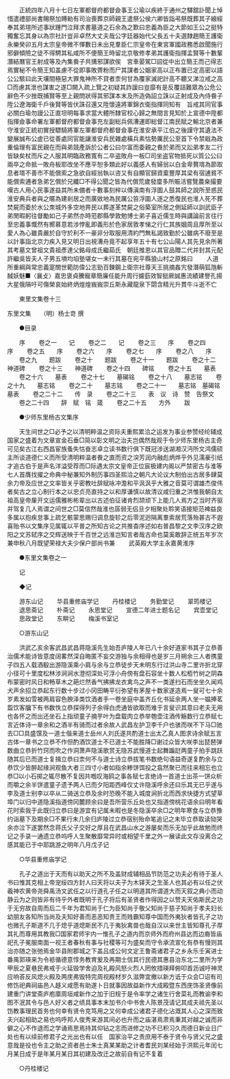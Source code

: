 <!-- { "loadSidebar": true } -->
　　正統四年八月十七日左軍都督府都督僉事王公瑜以疾終于通州之驛舘訃聞上悼惜遣禮部尚書賜祭加賻勑有司治喪葬京師親王遣祭公侯六卿皆詣弔祭既葬其子縗經奉其弟瑄所述事狀踵門泣拜求書墓道之石余為之歎曰忠義為臣之大節如王公之挺特獨奮忘其身以為宗社計豈非卓然大丈夫哉公字廷器始代父長五十夫選隸趙簡王護衛永樂癸卯五月太宗皇帝微不懌數日未出見羣臣仁宗皇帝在東宮軍國政務悉啟聞施行邪僻傾險之徒不得騁其私咸所不便簡王時留北京敬修孝弟其護衛指揮孟賢等十數輩潛結曆官王射成等及內集飬子共搆邪謀欲俟　宮車晏駕□詔從中出立簡王而己得志焉實秘不令簡王知盖慮不從即事敗薺粉而尸其謀者公姻家高以正布置已定高密以語公公駭曰此天壤間極惡大罪鬼神所不貸者柰何甘為覆家滅祀計高不聽又涕泣戒之高□而慮其泄也謀害之遂□闕入疏上覽之初疑其詐諼曰豈靡有是反覆詰難眾為公危公辭色不少挫既捕賢等至上親問狀得其邪謀本末及所造偽詔立誅以正射成及內侍飬子陞公遼海衛千戶後賢等皆伏誅召還又陞懷遠將軍錦衣衛指揮同知有　旨戒其同官事必關白瑜勿謾公正直坦明每事求當大體所隸官校心歸之無間言見知於上宣德中陞都指揮僉事命署左軍都督府都督僉事充左副総兵佩漕運即総督江南民賦之輸北京者兼守淮安正統初實授驃騎將軍左軍都督府都督僉事在淮安承平江伯之後謹守其遺法不變展誠布公虗已從善處同官能讓淮安兵民雜處橫兵素怙勢厲民公至首下令禁戢為政重倫理有富民親在而與弟競產訴於公者公曰尔富而委親之飬於弟而又訟弟孝友二行皆缺矣杖而斥之人服其明臨政務寬有二卒盗敗舟一板□司坐盗官物抵死以質公公曰兩卒之命抵一敗舟板耶改坐不應平恕多類此好以義感人有婦翁以白金卑贅壻為節取息者壻不善市不能償索之急欲自經翁執以咨又有自顯官歸資槖豐厚其梁有宿逋貧不能償索逋者急弟乞償於兄纖□不得公聞之皆為代償荒歲發廩多所賑活嘗覽農桒撮要嘆古人用心民事遂益其所未備者十數事刻梓以傳滇南有浮圖人鼓其師之說所至惑民淮安典兵者與之暱為建剎居之而廣敓地為民厲公笞浮圖人逐之悉復民也淮人死不葬焚屍而委於水公朿城外多空地畀民以葬遂革焚屍之俗築室所居之側延師以訓武臣子弟閒暇躬往督勵如己子弟然亦時蒞郡縣學敦勉博士弟子喜近儒生時與講論前言往行至忠義事慨然有嚮慕意若涉悖亂即義形於色家居敦孝悌之行仁其族姻周且厚所至以愛人為心雖貴嚴於自守於利不一豪非分取服用清約門無私謁致勤於公雖病不廢至是以計事詣北京力疾入見又明日出視漕舟竟不起享年五十有七公山陽人其先見余所著其考墓文曾祖文貴祖彥達父銘母成氏繼茹氏　朝廷推恩以其官品贈二代并封其元配許繼吳皆夫人子男五塤均垍塾堪女一未行其墓在宛平縣狼山村之原銘曰 
　　人道所重綱與常忠義寔關世範防偉公志勁百鍊鋼上衛宗社尊天王挑摘姦宄發潛萌狐虺斬馘妖魅■〈襄攴〉嘉忠褒貞騰寵章簡廉任能升周行攄葝效智挺厥誠惠流績建譽孔揚大星俄隕吁可傷榮哀始終炳煌煌峩峩崇丘斯永藏龍泉下閟含精光升貫牛斗逝不亡 

　　東里文集卷十三















东里文集　　（明）杨士竒 撰 

　　●目录 

　　序 
　　卷之一　　记 
　　卷之二　　记 
　　卷之三　　序 
　　卷之四　　序 
　　卷之五　　序 
　　卷之六　　序 
　　卷之七　　序 
　　卷之八　　序 
　　卷之九　　题跋 
　　卷之十　　题跋 
　　卷之十一　　题跋 
　　卷之十二　　神道碑 
　　卷之十三　　神道碑 
　　卷之十四　　碑铭 
　　卷之十五　　墓表 
　　卷之十六　　墓表 
　　卷之十七　　墓碣铭 
　　卷之十八　　墓志铭 
　　卷之十九　　墓志铭 
　　卷之二十　　墓志铭 
　　卷之二十一　　墓志铭　墓碣铭　墓表 
　　卷之二十二　　传　录 
　　卷之二十三　　表　议　诗　赞　告祭文 
　　卷之二十四　　辞　赋　铭　箴 
　　卷之二十五　　方外 
　　跋 

　　●少师东里杨古文集序 

　　天生间世之□必予之以清明粹温之资际夫重熙累洽之运发为事业参赞经纶辅成国家之盛着为文章宣金石垂□简以彰文明之治夫岂偶然哉观于令少师东里杨古主奇可见矣古江右西昌宦族蚤失怙奋志卓立读书数行俱下既冠涉送湖湘汉沔所文鸿儒硕主所谈道德仁义而所受清明粹温者飬之直而资之湥芳润内融彪炳烨乎外见濡豪引纸才追古伯于是声名洋溢受荐而□际遇太宗文皇帝正位宸极建内阁以严禁密古与淮等七人首膺找擢之命典中秘兼知外制历事四圣熙洽之朝凡大论议大制伯出古居多肆莫余力帝及应世之文率皆关乎密教吐辞赋咏冲澹和平沨沨乎大雅之音莫可谓雄杰俊伟者矣古之立心制行本之以忠贞亮直持之以和厚谦慎以故清议咸归重之洪惟我朝自太祖高皇帝肁开文运儒雅彬彬辈出以古述伯征诸肯烈颉顽下上能几人焉方之当时齐驱并驾复几人焉谓之间世之□莫信然哉淮也孱弱无侣旦夕相聚处聆笑语接矩范裨益良多属以抱疾怠事上疏乞骸蒙思赐归调息旋轸之后零泥迥隔离羣索居荒落殆甚古不遐喜贻书以文集序见属辄以平普之所知古论之共推杳序述如右普昌黎之文李汉序之欧阳之文苏轼序之交辉送映于千百世之远淮岂知言者哉古命也莫奚敢辞正统五年岁次兼申秋八月既望荣禄大夫少保户部尚书兼 
　　武英殿大学主永嘉黄淮序 

　　●东里文集卷之一 

　　记 

　　◆记 

　　游东山记 
　　华县重修庙学记 
　　丹桂楼记 
　　务勤堂记 
　　翠筠楼记 
　　退思斋记 
　　朴斋记 
　　永思堂记 
　　宣德二年进士题名记 
　　宾壶堂记 
　　思政堂记 
　　东畊记 
　　梅溪书室记 

　　○游东山记 

　　洪武乙亥余客武昌武昌蒋隐溪先生始吾庐陵人年已八十余好道家书其子立恭善治儒术能诗皆意度阔畧然深自晦匿不妄交游独与余相得也是岁三月朔余三人者携童子四五人载酒殽出游隐溪乘小肩与余与立恭徒步天未明东行过洪山寺二里许折北穿小径可十里度松林涉涧涧水澄彻深处可浮小舟傍有盘石容坐十数人松栢竹树之阴森布蒙密时风日和畅草木之葩烂然香气拂拂龙衣禽鸟之声不一类遂扫石而坐坐久闻鸡犬声余招立恭起东行数十步过小冈田畴平衍弥望有茅屋十数家遂造焉一叟可七十余岁素发如雪被两肩容色腴泽类饮酒者手一卷坐庭中盖齐丘化书延余两人坐一媪捧茗盌饮客牖下有书数怢立恭探得列子余得白虎通皆欲取而难于言叟识其意曰老夫无用也各怀之而出还坐石上指顽童子摘芋叶为盘载肉立恭举匏壶注酒传觞数行立恭赋七言近体诗一章余和之酒半有骑而过者余故人武昌左护卫李千户也骇而咲不下马□驰去□□具盛馔及一道士偕来道士岳州人刘氏遂共酌道士出太乙真人图求诗余赋五言古体一章书之立恭不作但酌酒饮道士不已道士不能胜降□谢过众皆大咲李出琵琶弹数曲立恭折竹窍而吹之作洞萧声隐溪歌赏无隐苏武慢道士起舞蹁跹两童子拍手跳跃随其后已而道士复揖立恭曰柰何不与道士诗立恭拔笔书数绝句语益奇遂复酌余与立恭饮少皆醉起缘涧观鱼大者三四寸小者如指余糁饼饵投之翕然聚已而往来相忘也立恭□以小石掷之辄尽散不复因共嘅叹海鸥之事各赋七言绝诗一首道士出茶一饼众析而嚼之余半饼遣童子遗予两人已而夕阳距西峰仅丈许隐溪呼余还曰乐其无已乎遂与李及道士别李以卒从二骑送立恭及余时恐晚不能入城度涧折北而西求快捷方式望草埠门以归中道隐溪指道傍冈麓顾余曰是吾所营乐丘处也又指道傍桃花语余曰明年看花时索我于此既归立恭曰是游宜有记属未暇也是冬隐溪卒余□之明年寒食与立恭豫约诣墓下及期余□不果行未几余归庐陵过立恭宿别殆命笔追记之未毕立恭取读恸哭余亦泣下遂罢然念蒋氏父子交好之厚且在武昌山水之游屡矣而乐无加乎此故勉而终记之手录一通遗立恭呜呼人生聚散靡常异时或相望千里之外一展读此文存没离合之感其能已于中耶跳游之明年八月戊子记 

　　○华县重修庙学记 

　　孔子之道出于天而有以助天之所不及盖财成辅相品节防范之功夫必有待于圣人书曰惟其克相上帝宠绥四方封人曰天将以夫子为木铎天之生圣人也其必有以任之伏羲神农黄帝尧舜禹汤文武任之以行道孔子任之以明道其所谓道大而天叙之典小而动静云为之则皆非有待乎外者既明于孔子将后有圣贤者作得因之以赞夫天佑斯民之功于无穷故自周而后二千年为君知尚于仁为臣知尚于敬父知尚于慈子知尚于孝夫妇长幼朋友各知所当尚及夫知好善而恶恶知贵王而贱霸知尊中国而外夷狄者皆孔子之功也微孔子斯道不几于熄乎道熄斯民不几于夷狄禽兽也哉自汉以来世主皆知尊孔子厚其礼而尊用其教我□国家君师宇内一惟孔子之道内而京师外而府州县达而边裔皆庙祀孔子冕服南面一视王者春秋有事与社稷等可为盛矣而守令承流宣化有恭有慢则其治亦随之张弛焉金华县附郡城之下盖吕成公何文定王鲁斋诸君子之乡永乐壬寅进士番禺郭瑛来为令袛循德意惇务教育爰及再期士信其行民德其惠县治东北二里所为学甲辰之夏巷民弗戒于火延毁学舍迫及礼殿风怒火烈人罔攸措瑛拜俯叩首沥诚吁神灵应响荅反风熄火殿及两庑弗毁特完周视殿材岁久滋弊宜撤以新方诋于众会□诏有司修饬祀典祠庙邑人趍义咸愿有助遂卜日就事因故益新作大成殿暨东西庑饰圣贤像前建重门讲堂斋庐庖廪周垣咸新作之加于旧规于是令率学之诸生行舍菜礼而教谕李和图不泯其令与邑人好义者之绩具事本末加书介中书舍人陈景茂请记其成夫祗先圣以饬教事理民首务也何幸有贤令克笃用之又何幸成公诸君子德化沾溉其人心之深而致夫兴起相助之易也呜呼邦人俊秀来游其间必也升而之庙湛焉肃焉秉其对越之诚而非僻之心不作退而之学诵焉思焉持其仰钻之志而进修之功不已积习久而德日新业日广处也有以续前修君子之光出也有以任　国家治平之责庶用不泰于贤令与贤父兄之盛意哉是役也令主之助之资者邑士朱士真某某助之计者耆民刘某经始于洪熙元年闰七月某日成于是年某月某日其初建及改迁之故前自有记不复着 

　　○丹桂楼记 

